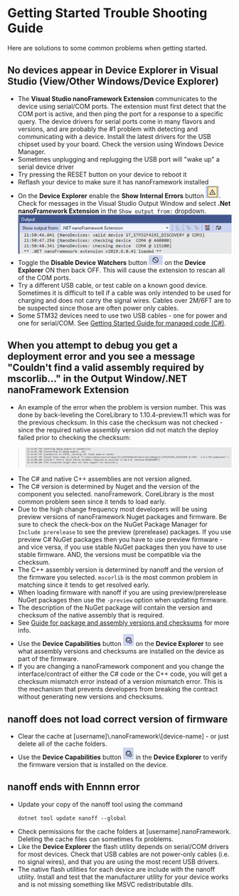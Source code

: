 # Getting Started Trouble Shooting Guide

Here are solutions to some common problems when getting started.

## No devices appear in **Device Explorer** in Visual Studio (View/Other Windows/Device Explorer)
- The **Visual Studio nanoFramework Extension** communicates to the device using serial/COM ports.  The extension must first detect that the COM port is active, and then ping the port for a response to a specific query.  The device drivers for serial ports come in many flavors and versions, and are probably the #1 problem with detecting and communicating with a device.  Install the latest drivers for the USB chipset used by your board.  Check the version using Windows Device Manager.  
- Sometimes unplugging and replugging the USB port will "wake up" a serial device driver
- Try pressing the RESET button on your device to reboot it
- Reflash your device to make sure it has nanoFramework installed
- On the **Device Explorer** enable the **Show Internal Errors** button ![Show Internal Errors](../../images/getting-started-guides/show-internal-errors.png). Check for messages in the Visual Studio Output Window and select **.Net nanoFramework Extension** in the `Show output from:` dropdown. <BR/>![nanoFramework Extension Output Window](../../images/getting-started-guides/nf-extension-output-window.png)
- Toggle the **Disable Device Watchers** button ![Disable Device Watchers](../../images/getting-started-guides/disable-device-watchers.png) on the **Device Explorer** ON then back OFF.  This will cause the extension to rescan all of the COM ports.
- Try a different USB cable, or test cable on a known good device.  Sometimes it is difficult to tell if a cable was only intended to be used for charging and does not carry the signal wires.  Cables over 2M/6FT are to be suspected since those are often power only cables.
- Some STM32 devices need to use two USB cables - one for power and one for serial/COM. See [Getting Started Guide for managed code (C#)](../getting-started-guides/getting-started-managed.md).

## When you attempt to debug you get a deployment error and you see a message "Couldn't find a valid assembly required by mscorlib..." in the Output Window/.NET nanoFramework Extension
- An example of the error when the problem is version number.  This was done by back-leveling the CoreLibrary to 1.10.4-preview.11 which was for the previous checksum.  In this case the checksum was not checked - since the required native assembly version did not match the deploy failed prior to checking the checksum:
>![mscorlib version mismatch](../../images/getting-started-guides/mscorlib-version-mismatch.png)
- The C# and native C++ assemblies are not version aligned.
- The C# version is determined by Nuget and the version of the component you selected.  nanoFramework. CoreLibrary is the most common problem seen since it tends to load early.  
- Due to the high change frequency most developers will be using preview versions of nanoFramework Nuget packages and firmware.  Be sure to check the check-box on the NuGet Package Manager for `Include prerelease` to see the preview (prerelease) packages. If you use preview C# NuGet packages then you have to use preview firmware - and vice versa, if you use stable NuGet packages then you have to use stable firmware.  AND, the versions must be compatible via the checksum.
- The C++ assembly version is determined by nanoff and the version of the firmware you selected.  `mscorlib` is the most common problem in matching since it tends to get resolved early.
- When loading firmware with nanoff if you are using preview/prerelease NuGet packages then use the `-preview` option when updating firmware.
- The description of the NuGet package will contain the version and checksum of the native assembly that is required.
- See [Guide for package and assembly versions and checksums](guide-versions-checksums.md) for more info.
- Use the **Device Capabilities** button ![Device Capabilities](../../images/getting-started-guides/device-capabilities.png) on the **Device Explorer** to see what assembly versions and checksums are installed on the device as part of the firmware. 
- If you are changing a nanoFramework component and you change the interface/contract of either the C# code or the C++ code, you will get a checksum mismatch error instead of a version mismatch error.  This is the mechanism that prevents developers from breaking the contract without generating new versions and checksums.

## nanoff does not load correct version of firmware
- Clear the cache at [username]\\.nanoFramework\\[device-name] - or just delete all of the cache folders.
- Use the **Device Capabilities** button ![Device Capabilities](../../images/getting-started-guides/device-capabilities.png) in the **Device Explorer** to verify the firmware version that is installed on the device. 

## nanoff ends with Ennnn error
- Update your copy of the nanoff tool using the command 
    ```console
    dotnet tool update nanoff --global
    ```
- Check permissions for the cache folders at [username]\.nanoFramework.  Deleting the cache files can sometimes fix problems.
- Like the **Device Explorer** the flash utility depends on serial/COM drivers for most devices.  Check that USB cables are not power-only cables (i.e. no signal wires), and that you are using the most recent USB drivers.
- The native flash utilities for each device are include with the nanoff utility.  Install and test that the manufacturer utility for your device works and is not missing something like MSVC redistributable dlls.

